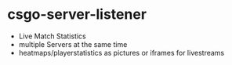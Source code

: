 # csgo-server-listener
 - Live Match Statistics 
 - multiple Servers at the same time
 - heatmaps/playerstatistics as pictures or iframes for livestreams
